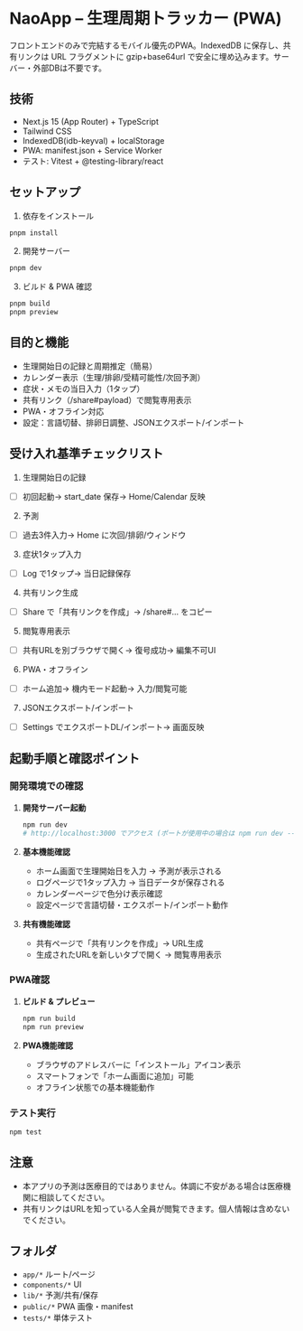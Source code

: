 # NaoApp – 生理周期トラッカー (PWA)

フロントエンドのみで完結するモバイル優先のPWA。IndexedDB に保存し、共有リンクは URL フラグメントに gzip+base64url で安全に埋め込みます。サーバー・外部DBは不要です。

## 技術
- Next.js 15 (App Router) + TypeScript
- Tailwind CSS
- IndexedDB(idb-keyval) + localStorage
- PWA: manifest.json + Service Worker
- テスト: Vitest + @testing-library/react

## セットアップ
1) 依存をインストール

```bash
pnpm install
```

2) 開発サーバー

```bash
pnpm dev
```

3) ビルド & PWA 確認

```bash
pnpm build
pnpm preview
```

## 目的と機能
- 生理開始日の記録と周期推定（簡易）
- カレンダー表示（生理/排卵/受精可能性/次回予測）
- 症状・メモの当日入力（1タップ）
- 共有リンク（/share#payload）で閲覧専用表示
- PWA・オフライン対応
- 設定：言語切替、排卵日調整、JSONエクスポート/インポート

## 受け入れ基準チェックリスト
1) 生理開始日の記録
- [ ] 初回起動→ start_date 保存→ Home/Calendar 反映
2) 予測
- [ ] 過去3件入力→ Home に次回/排卵/ウィンドウ
3) 症状1タップ入力
- [ ] Log で1タップ→ 当日記録保存
4) 共有リンク生成
- [ ] Share で「共有リンクを作成」→ /share#... をコピー
5) 閲覧専用表示
- [ ] 共有URLを別ブラウザで開く→ 復号成功→ 編集不可UI
6) PWA・オフライン
- [ ] ホーム追加→ 機内モード起動→ 入力/閲覧可能
7) JSONエクスポート/インポート
- [ ] Settings でエクスポートDL/インポート→ 画面反映

## 起動手順と確認ポイント

### 開発環境での確認
1. **開発サーバー起動**
   ```bash
   npm run dev
   # http://localhost:3000 でアクセス (ポートが使用中の場合は npm run dev -- -p 3001)
   ```

2. **基本機能確認**
   - ホーム画面で生理開始日を入力 → 予測が表示される
   - ログページで1タップ入力 → 当日データが保存される
   - カレンダーページで色分け表示確認
   - 設定ページで言語切替・エクスポート/インポート動作

3. **共有機能確認**
   - 共有ページで「共有リンクを作成」→ URL生成
   - 生成されたURLを新しいタブで開く → 閲覧専用表示

### PWA確認
1. **ビルド & プレビュー**
   ```bash
   npm run build
   npm run preview
   ```

2. **PWA機能確認**
   - ブラウザのアドレスバーに「インストール」アイコン表示
   - スマートフォンで「ホーム画面に追加」可能
   - オフライン状態での基本機能動作

### テスト実行
```bash
npm test
```

## 注意
- 本アプリの予測は医療目的ではありません。体調に不安がある場合は医療機関に相談してください。
- 共有リンクはURLを知っている人全員が閲覧できます。個人情報は含めないでください。

## フォルダ
- `app/*` ルート/ページ
- `components/*` UI
- `lib/*` 予測/共有/保存
- `public/*` PWA 画像・manifest
- `tests/*` 単体テスト
